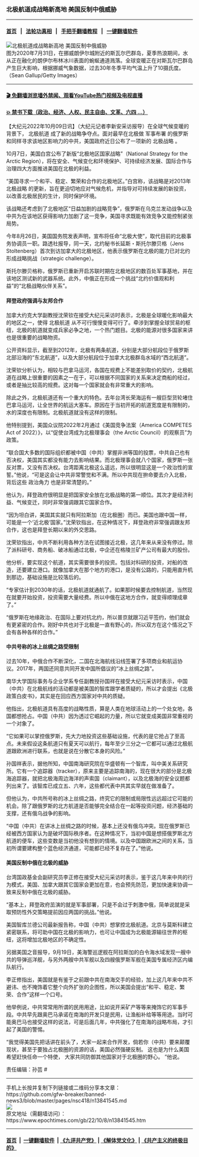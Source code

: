 ### 北极航道成战略新高地 美国反制中俄威胁
------------------------

#### [首页](https://github.com/gfw-breaker/banned-news3/blob/master/README.md) &nbsp;&nbsp;|&nbsp;&nbsp; [法轮功真相](https://github.com/begood0513/basic/blob/master/README.md)  &nbsp;&nbsp;|&nbsp;&nbsp; [手把手翻墙教程](https://github.com/gfw-breaker/guides/wiki)  &nbsp;&nbsp;|&nbsp;&nbsp; [一键翻墙软件](https://github.com/gfw-breaker/nogfw/blob/master/README.md)  



<div><img alt="北极航道成战略新高地 美国反制中俄威胁" class="attachment-djy_600_400 size-djy_600_400 wp-post-image" src="https://i.epochtimes.com/assets/uploads/2022/10/id13841556-GettyImages-1263317103-600x400.jpg"/>
<div class="caption">
 图为2020年7月31日，在挪威朗伊尔城附近的斯瓦尔巴群岛，夏季热浪期间，水从正在融化的朗伊尔布林冰川表面的蜿蜒通道溅落。全球变暖正在对斯瓦尔巴群岛产生巨大影响，根据挪威气象数据，过去30年冬季平均气温上升了10摄氏度。（Sean Gallup/Getty Images）
</div></div><hr/>

#### [ 🎬  免翻墙浏览墙外禁闻、观看YouTube热门视频及电视直播](https://github.com/gfw-breaker/HelloWorld)

#### [ 💥  禁书下载（政治、经济、人权、民主自由、文革、六四 ...）](https://github.com/gfw-breaker/books/blob/master/README.md)

<div><p>
 【大纪元2022年10月09日讯】（大纪元记者李新安采访报导）在全球气候变暖的背景下，
 <ok href="https://www.epochtimes.com/gb/tag/%E5%8C%97%E6%9E%81%E8%88%AA%E9%81%93.html">
  北极航道
 </ok>
 成了新的战略争夺点。面对最早在北极做
 <ok href="https://www.epochtimes.com/gb/tag/%E5%86%9B%E4%BA%8B%E5%B8%83%E7%BD%B2.html">
  军事布署
 </ok>
 的俄罗斯和同样寻求该地区影响力的中共，美国政府近日公布了一项新的
 <ok href="https://www.epochtimes.com/gb/tag/%E5%8C%97%E6%9E%81%E6%88%98%E7%95%A5.html">
  北极战略
 </ok>
 。
</p>
<p>
 10月7日，美国白宫公布了新版“北极地区国家战略”（National Strategy for the Arctic Region），将在安全、气候变化和环境保护、可持续经济发展、国际合作与治理四大方面推进美国在北极的利益。
</p>
<p>
 “美国寻求一个和平、稳定、繁荣和合作的北极地区。”白宫称，该战略是对2013年
 <ok href="https://www.epochtimes.com/gb/tag/%E5%8C%97%E6%9E%81%E6%88%98%E7%95%A5.html">
  北极战略
 </ok>
 的更新，旨在更迫切地应对气候危机，并指导对可持续发展的新投资，以改善北极居民的生计，同时保护环境。
</p>
<p>
 该战略还考虑到了北极地区“日益加剧的战略竞争”，俄罗斯在乌克兰发动战争以及中共为在该地区获得影响力加剧了这一竞争，美国寻求既能有效竞争又能控制紧张局势。
</p>
<p>
 今年8月26日，美国国务院发表声明，宣布将任命“北极大使”，取代目前的北极事务协调员一职。路透社报导，同一天，北约秘书长延斯・斯托尔滕贝格（Jens Stoltenberg）首次到访加拿大的北极地区，他表示俄罗斯在北极的能力已对北约形成战略挑战（strategic challenge）。
</p>
<p>
 斯托尔滕贝格称，俄罗斯已重新开启苏联时期在北极地区的数百处军事基地，并在该地区测试新的武器系统。此外，中俄正在形成一个挑战“北约价值观和利益”的“北极战略伙伴关系”。
</p>
<h4>
 拜登政府强调与友邦合作
</h4>
<p>
 加拿大约克大学副教授沈荣钦在接受大纪元采访时表示，北极是全球暖化影响最大的地区之一，使得
 <ok href="https://www.epochtimes.com/gb/tag/%E5%8C%97%E6%9E%81%E8%88%AA%E9%81%93.html">
  北极航道
 </ok>
 从不可行慢慢变得可行了。牵涉到掌握全球贸易的枢纽，北极的航道就变成兵家必争之地，一个热门题目。北极的能源对很多国家来讲也是很重要的战略物资。
</p>
<p>
 公开资料显示，截至到2012年，北极有两条航道，分别是大部分航段位于俄罗斯北部沿海的“东北航道”，以及大部分航段位于加拿大北极群岛水域的“西北航道”。
</p>
<p>
 沈荣钦分析认为，相较与巴拿马运河，各国在规费上不能差别取价的契约，北极航道在战略上很重要的因素之一在于，可以根据不同国家的关系来决定商船的经过，或者是抽比较高的规费。这对每一个国家就会有非常重大的影响。
</p>
<p>
 除此之外，北极航道还有一个重大的特色。去年台湾长荣海运有一艘巨型货轮堵住巴拿马运河，让全世界的航运大塞车。原因在于当初开拓的航道宽度是有限制的，水的深度也有限制。北极航道就没有这样的限制。
</p>
<p>
 他特别提到，美国众议院2022年2月通过《美国竞争法案（America COMPETES Act of 2022）》，以“促使台湾成为北极理事会（the Arctic Council）的观察员”为政策。
</p>
<p>
 “联合国大多数的国际组织都被中国（中共）掌握非洲等国的投票，中共自己也有否决权，美国其实都没有能力去影响结果。而北极理事会就八个国家，俄罗斯一张反对票，又没有否决权。台湾距离北极这么遥远，所以很明显这是一个政治性的宣誓。”他说，“可是这会让中共非常警觉和不满。所以中共现在拚命要去介入北极，背后这些
 <ok href="https://www.epochtimes.com/gb/tag/%E6%94%BF%E6%B2%BB%E8%A7%92%E5%8A%9B.html">
  政治角力
 </ok>
 也是非常清楚的。”
</p>
<p>
 他认为，拜登政府很明显是把国家安全放在北极战略的第一顺位。其次才是经济利益、气候变迁，同时非常强调跟其它国家合作。
</p>
<p>
 “因为坦白讲，美国其实就只有阿拉斯加（在北极圈）而已。美国也跟中国一样，可能是一个‘近北极’国家。”沈荣钦指出，在这种情况下，拜登政府非常强调跟友邦合作，这也是拜登长期以来的外交思路。
</p>
<p>
 沈荣钦指出，中共不断利用各种方法在试图接近北极，这几年来从来没有停过。除了派科研号、商务船、破冰船通过北极，中企还在格陵兰矿产公司有最大的股份。
</p>
<p>
 他分析，要实现这个航道，其实需要很多的投资。包括对科研的投资，对船的改造，还要建立港口。就像加拿大在那个地方的港口，是没有公路的，只能用直升机到那边，基础设施是比较落后的。
</p>
<p>
 “专家估计到2030年的话，北极航道就通航了。如果那时候要去控制航道，当然现在就要开始投资，投资需要大量经费。所以中俄在这地方合作，就变得顺理成章了。”
</p>
<p>
 “俄罗斯在地缘政治、在国际上要对抗北约，所以普京就跟习近平签约，他们就会有更紧密的合作。刚好中共也对于北极是一直有野心的，所以双方在这个情况之下会有各种各样的合作。”
</p>
<h4>
 中共号称的冰上丝绸之路受限制
</h4>
<p>
 过去10年，中俄合作不断深化，二国在北海航线沿线签署了多项商业和航运协议。2017年，两国还同意共同开发中国所倡议的“冰上丝绸之路”。
</p>
<p>
 南华大学国际事务与企业学系专任副教授孙国祥在接受大纪元采访时表示，中国（中共）在北极航线的活动都是被美国的智库跟学者质疑的，所以才会提出《北极政策白皮书》，其实是在回应西方国家对中共的质疑。
</p>
<p>
 他指出，北极航道具有高度的战略性质，算是人类在地球活动上的一个处女地，各国都想抢占。中国（中共）因为透过它崛起的力量，所以它就变成美国非常重视的一个对象了。
</p>
<p>
 “它如果可以掌控俄罗斯，先大力地投资这些基础设施，代表的是它抢占了至高点。未来假设这条航道只有夏天可以航行，每年至少三分之一它都可以通过北极航道跟欧洲进行联系，也就是说在分散它本身的风险。”
</p>
<p>
 孙国祥表示，据他所知，中国南海研究院在华盛顿有一个智库，叫中美关系研究所。它有一个追踪器（tracker），原来主要是追踪南海的，现在很大的部分是北极海追踪器，就把北极海周边海洋的声索国（claimant），以及北极海的安全议题都列出来了。该智库已成立五、六年，这些都代表中共其实早就在做准备了。
</p>
<p>
 但他认为，中共所号称的冰上丝绸之路，终究它的限制或局限性远远超过它可能的机会。除了跟俄罗斯的北方航道是否能够完全结合在一起等投资问题，经济基础的支撑，还有俄乌战争的影响。
</p>
<p>
 “中国（中共）在讲冰上丝绸之路的时候，基本上还没有俄乌冲突。现在俄罗斯已经被西方国家认为是破坏国际秩序者。在这种情况下，当初中国是想搭俄罗斯北方航道的便车，这些变数是当初他没有想到的情境。以及中国跟欧洲之间的关系，当初所谓要建构整个蓝色经济通道，可能都已经不复存在了。”他说。
</p>
<h4>
 美国反制中俄在北极的威胁
</h4>
<p>
 台湾国政基金会副研究员李正修在接受大纪元采访时表示，鉴于这几年来中共的行为模式，美国、加拿大跟其它国家会更加在意，也会预先防范，更加快速来协调一致来反制中俄在北极的威胁。
</p>
<p>
 “基本上，拜登政府茁演的就是军事部署，只是不会过于刺激中俄，简单说就是采取预防性外交策略提前因应两国的挑战。”他说。
</p>
<p>
 美国智库兰德公司最新报告称，中国（中共）想掌控北极航道。北京与莫斯科建立紧密联系，将可助中国在北极的影响力，也可让中国成为北极能源输往世界的枢纽，这将增加北极地区的不确定性。
</p>
<p>
 另据美国之音报导，9月19日，美海警巡逻舰在阿拉斯加的白令海水域发现一艘中共的导弹巡洋舰，与另外两艘中共军舰以及四艘俄罗斯军舰在美国专属经济区内编队航行。
</p>
<p>
 李正修指出，美国就是有鉴于之前跟中共在南海交手的经验，加上这几年来中共不避讳、也不掩饰着它整个向外扩张的企图性，所以美国会提出“和平、稳定、繁荣、合作”这样一个口号。
</p>
<p>
 他举例说，中共常常用所谓的民用用途，比如说开采矿产等等来掩饰它的军事手段。中共早先跟奥巴马承诺在南海的开发只是民用，让渔船补给等等用途。当时可能奥巴马也接受这样的说法，可是后面几年，中共强化了在南海的战略布局，才引起了美国的警惕。
</p>
<p>
 “我觉得美国先把话讲在前头了，大家一起来合作开发，倘若你（中共）要来颠覆现状，甚至于要独占北极圈的资源的话，美国必然强硬反制。
 <span class="s1">
  这也是为什么美国希望赶快任命一个特使，
 </span>
 <span class="s1">
  大家共同防御其他国家对于北极圈的野心。
 </span>
 ”他说。
</p>
<p>
 责任编辑：孙芸 #
</p>
</div>
<hr/>
手机上长按并复制下列链接或二维码分享本文章：<br/>
https://github.com/gfw-breaker/banned-news3/blob/master/pages/nsc418/n13841545.md <br/>
<a href='https://github.com/gfw-breaker/banned-news3/blob/master/pages/nsc418/n13841545.md'><img src='https://github.com/gfw-breaker/banned-news3/blob/master/pages/nsc418/n13841545.md.png'/></a> <br/>
原文地址（需翻墙访问）：https://www.epochtimes.com/gb/22/10/8/n13841545.htm


------------------------
#### [首页](https://github.com/gfw-breaker/banned-news3/blob/master/README.md) &nbsp;|&nbsp; [一键翻墙软件](https://github.com/gfw-breaker/nogfw/blob/master/README.md) &nbsp;| [《九评共产党》](https://github.com/gfw-breaker/9ping.md/blob/master/README.md#九评之一评共产党是什么) | [《解体党文化》](https://github.com/gfw-breaker/jtdwh.md/blob/master/README.md) | [《共产主义的终极目的》](https://github.com/gfw-breaker/gczydzjmd.md/blob/master/README.md)


<img src='http://gfw-breaker.win/banned-news3/pages/nsc418/n13841545.md' width='0px' height='0px'/>